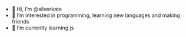 - 👋 Hi, I’m @silverkate
- 👀 I’m interested in programming, learning new languages and making friends
- 🌱 I’m currently learning js


<!---
silverkate/silverkate is a ✨ special ✨ repository because its `README.md` (this file) appears on your GitHub profile.
You can click the Preview link to take a look at your changes.
--->
